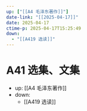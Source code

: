 ```yaml
---
up: ["[[A4 毛泽东著作]]"]
date-link: "[[2025-04-17]]"
date: 2025-04-17
ctime-p: 2025-04-17T15:25:49
down:
  - "[[A419 选读]]"
---
```


# A41 选集、文集

- up: [[A4 毛泽东著作]]
- down:
	- [[A419 选读]]
